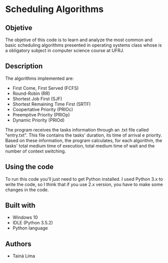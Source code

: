 # Scheduling Algorithms

## Objetive
The objetive of this code is to learn and analyze the most common and basic scheduling algorithms presented in operating systems class whose is a obligatory subject in computer science course at UFRJ.

## Description
The algorithms implemented are: 
- First Come, First Served (FCFS)
- Round-Robin (RR)
- Shortest Job First (SJF)
- Shortest Remaining Time First (SRTF)
- Coopertative Priority (PRIOc)
- Preemptive Priority (PRIOp)
- Dynamic Priority (PRIOd)

The program receives the tasks information through an .txt file called "entry.txt". This file contains the tasks' duration, its time of arrival e priority. Based on these information, the program calculates, for each algorithm, the tasks' total medium time of execution, total medium time of wait and the number of context switching.

## Using the code
To run this code you'll just need to get Python installed. I used Python 3.x to write the code, so I think that if you use 2.x version, you have to make some changes in the code.

## Built with
- Windows 10 
- IDLE (Python 3.5.2)
- Python language

## Authors
- Tainá Lima
